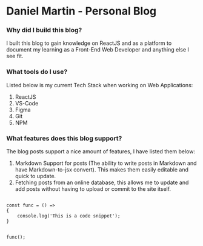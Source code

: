 # Daniel Martin - Personal Blog

### Why did I build this blog?
I built this blog to gain knowledge on ReactJS and as a platform to document my learning as a Front-End Web Developer and anything else I see fit. 

### What tools do I use?
Listed below is my current Tech Stack when working on Web Applications:
1. ReactJS
2. VS-Code 
3. Figma
4. Git 
5. NPM

### What features does this blog support?
The blog posts support a nice amount of features, I have listed them below:
1. Markdown Support for posts (The ability to write posts in Markdown and have Markdown-to-jsx convert). This makes them easily editable and quick to update.
2. Fetching posts from an online database, this allows me to update and add posts without having to upload or commit to the site itself.

<Code language='javascript'>
const func = () => 
{
    console.log('This is a code snippet');
}

func();
</Code>